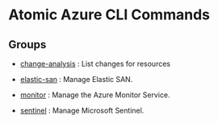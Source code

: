 # Atomic Azure CLI Commands

## Groups

- [change-analysis](/Commands/change-analysis/readme.md)
: List changes for resources

- [elastic-san](/Commands/elastic-san/readme.md)
: Manage Elastic SAN.

- [monitor](/Commands/monitor/readme.md)
: Manage the Azure Monitor Service.

- [sentinel](/Commands/sentinel/readme.md)
: Manage Microsoft Sentinel.
